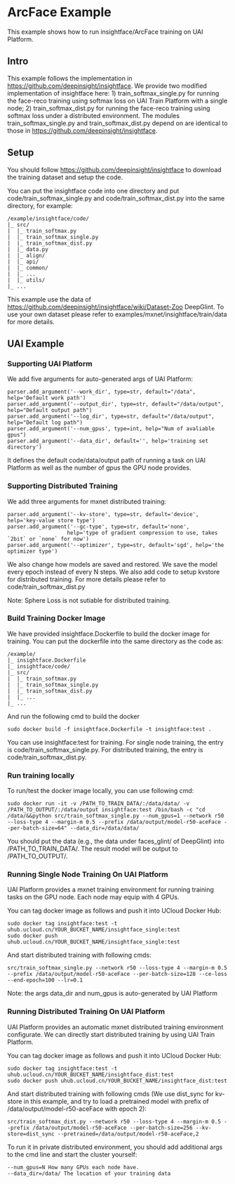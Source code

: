 # ArcFace Example
This example shows how to run insightface/ArcFace training on UAI Platform.

## Intro
This example follows the implementation in https://github.com/deepinsight/insightface. We provide two modified implementation of insightface here: 1) train\_softmax\_single.py for running the face-reco training using softmax loss on UAI Train Platform with a single node; 2) train\_softmax\_dist.py for running the face-reco training using softmax loss under a distributed environment. The modules train\_softmax\_single.py and train\_softmax\_dist.py depend on are identical to those in https://github.com/deepinsight/insightface.

## Setup
You should follow https://github.com/deepinsight/insightface to download the training dataset and setup the code.

You can put the insightface code into one directory and put code/train\_softmax\_single.py and code/train\_softmax\_dist.py into the same directory, for example:

    /example/insightface/code/
    |_ src/
    |  |_ train_softmax.py
    |  |_ train_softmax_single.py
    |  |_ train_softmax_dist.py
    |  |_ data.py
    |  |_ align/
    |  |_ api/
    |  |_ common/
    |  |_ ...
    |  |_ utils/
    |_ ...
    
This example use the data of https://github.com/deepinsight/insightface/wiki/Dataset-Zoo DeepGlint. To use your own dataset please refer to examples/mxnet/insightface/train/data for more details.

## UAI Example  
                                                                                                                                               
### Supporting UAI Platform
We add five arguments for auto-generated args of UAI Platform:

	parser.add_argument('--work_dir', type=str, default="/data", help='Default work path')
	parser.add_argument('--output_dir', type=str, default="/data/output", help="Default output path")
	parser.add_argument('--log_dir', type=str, default="/data/output", help="Default log path")
	parser.add_argument('--num_gpus', type=int, help="Num of avaliable gpus")
	parser.add_argument('--data_dir', default='', help='training set directory')

It defines the default code/data/output path of running a task on UAI Platform as well as the number of gpus the GPU node provides.

### Supporting Distributed Training
We add three arguments for mxnet distributed training:

    parser.add_argument('--kv-store', type=str, default='device', help='key-value store type')
    parser.add_argument('--gc-type', type=str, default='none',
                       help='type of gradient compression to use, takes `2bit` or `none` for now')
    parser.add_argument('--optimizer', type=str, default='sgd', help='the optimizer type')
    
We also change how models are saved and restored. We save the model every epoch instead of every N steps. We also add code to setup kvstore for distributed training. For more details please refer to code/train\_softmax\_dist.py

Note: Sphere Loss is not sutiable for distributed training.

### Build Training Docker Image
We have provided insightface.Dockerfile to build the docker image for training. You can put the dockerfile into the same directory as the code as:

	/example/
    |_ insightface.Dockerfile
    |_ insightface/code/
    |_ src/
    |  |_ train_softmax.py  
    |  |_ train_softmax_single.py
    |  |_ train_softmax_dist.py
    |  |_ ...
    |_ ...
    
And run the following cmd to build the docker

	sudo docker build -f insightface.Dockerfile -t insightface:test .
	
You can use insightface:test for training. For single node training, the entry is code/train\_softmax\_single.py. For distributed training, the entry is code/train\_softmax\_dist.py.

### Run training locally
To run/test the docker image locally, you can use following cmd:

	sudo docker run -it -v /PATH_TO_TRAIN_DATA/:/data/data/ -v /PATH_TO_OUTPUT/:/data/output insightface:test /bin/bash -c "cd /data/&&python src/train_softmax_single.py --num_gpus=1 --network r50 --loss-type 4 --margin-m 0.5 --prefix /data/output/model-r50-aceFace --per-batch-size=64" --data_dir=/data/data/
	
You should put the data (e.g., the data under faces_glint/ of DeepGlint) into /PATH\_TO\_TRAIN\_DATA/. The result model will be output to /PATH\_TO\_OUTPUT/.

### Running Single Node Training On UAI Platform
UAI Platform provides a mxnet training environment for running training tasks on the GPU node. Each node may equip with 4 GPUs.

You can tag docker image as follows and push it into UCloud Docker Hub:

    sudo docker tag insightface:test -t uhub.ucloud.cn/YOUR_BUCKET_NAME/insightface_single:test
    sudo docker push uhub.ucloud.cn/YOUR_BUCKET_NAME/insightface_single:test
    
And start distributed training with following cmds:

    src/train_softmax_single.py --network r50 --loss-type 4 --margin-m 0.5 --prefix /data/output/model-r50-aceFace --per-batch-size=128 --ce-loss --end-epoch=100 --lr=0.1

Note: the args data_dir and num_gpus is auto-generated by UAI Platform

### Running Distributed Training On UAI Platform
UAI Platform provides an automatic mxnet distributed training environment configurate. We can directly start distributed training by using UAI Train Platform.

You can tag docker image as follows and push it into UCloud Docker Hub:

    sudo docker tag insightface:test -t uhub.ucloud.cn/YOUR_BUCKET_NAME/insightface_dist:test
    sudo docker push uhub.ucloud.cn/YOUR_BUCKET_NAME/insightface_dist:test
    
And start distributed training with following cmds (We use dist_sync for kv-store in this example, and try to load a pretrained model with prefix of /data/output/model-r50-aceFace with epoch 2):

	src/train_softmax_dist.py --network r50 --loss-type 4 --margin-m 0.5 --prefix /data/output/model-r50-aceFace --per-batch-size=256 --kv-store=dist_sync --pretrained=/data/output/model-r50-aceFace,2
	
To run it in private distributed environment, you should add additional args to the cmd line and start the cluster yourself: 

	--num_gpus=N How many GPUs each node have.
	--data_dir=/data/ The location of your training data